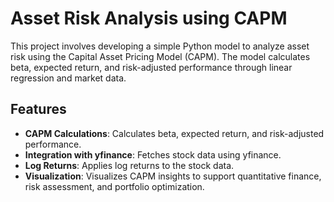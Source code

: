 # Asset Risk Analysis using CAPM

This project involves developing a simple Python model to analyze asset risk using the Capital Asset Pricing Model (CAPM). The model calculates beta, expected return, and risk-adjusted performance through linear regression and market data.

## Features

- **CAPM Calculations**: Calculates beta, expected return, and risk-adjusted performance.
- **Integration with yfinance**: Fetches stock data using yfinance.
- **Log Returns**: Applies log returns to the stock data.
- **Visualization**: Visualizes CAPM insights to support quantitative finance, risk assessment, and portfolio optimization.
